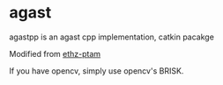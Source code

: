 agast
=====

agastpp is an agast cpp implementation, catkin pacakge

Modified from [ethz-ptam](https://github.com/ethz-asl/ethzasl_ptam)

If you have opencv, simply use opencv's BRISK.
